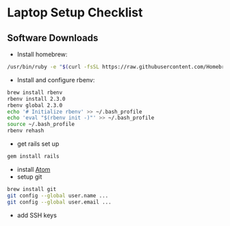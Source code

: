 # Laptop Setup Checklist

## Software Downloads
 * Install homebrew:
 
 ```bash
 /usr/bin/ruby -e "$(curl -fsSL https://raw.githubusercontent.com/Homebrew/install/master/install)"
 ```
 * Install and configure rbenv:
 
 ```bash
 brew install rbenv
 rbenv install 2.3.0
 rbenv global 2.3.0
 echo '# Initialize rbenv' >> ~/.bash_profile
 echo 'eval "$(rbenv init -)"' >> ~/.bash_profile
 source ~/.bash_profile
 rbenv rehash
 ```
 
 * get rails set up
 
 ```bash
 gem install rails
 ```
 
 * install [Atom](https://atom.io/download/mac)
 * setup git
 
 ```bash
 brew install git
 git config --global user.name ...
 git config --global user.email ...
 ```
 * add SSH keys

